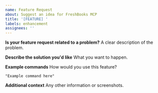 ```yaml
---
name: Feature Request
about: Suggest an idea for FreshBooks MCP
title: '[FEATURE] '
labels: enhancement
assignees: ''
---
```


**Is your feature request related to a problem?**
A clear description of the problem.

**Describe the solution you'd like**
What you want to happen.

**Example commands**
How would you use this feature?
```
"Example command here"
```

**Additional context**
Any other information or screenshots.
